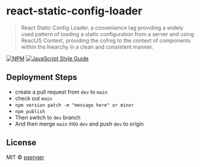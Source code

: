 # react-static-config-loader

> React Static Config Loader, a convenience tag providing a widely used pattern of loading a static configuration from a server and using ReactJS Context, providing the cofnig to the context of components within the hiearchy in a clean and consistent manner.

[![NPM](https://img.shields.io/npm/v/react-static-config-loader.svg)](https://www.npmjs.com/package/react-static-config-loader) [![JavaScript Style Guide](https://img.shields.io/badge/code_style-standard-brightgreen.svg)](https://standardjs.com)

<!--START_SECTION:toc-->
<!--END_SECTION:toc-->

<!--START_SECTION:file:INSTALL.md-->
<!--END_SECTION:file:INSTALL.md-->

<!--START_SECTION:file:TUTORIAL.md-->
<!--END_SECTION:file:TUTORIAL.md-->

<!--START_SECTION:jsdoc-->
<!--END_SECTION:jsdoc-->

<!--START_SECTION:file:CONTRIBUTING.md-->
<!--END_SECTION:file:CONTRIBUTING.md-->

## Deployment Steps

* create a pull request from `dev` to `main`
* check out `main`
* `npm version patch -m "message here" or minor`
* `npm publish`
* Then switch to `dev` branch
* And then merge `main` into `dev` and push `dev` to origin

## License

<!--START_SECTION:file:license-->
<!--END_SECTION:file:license-->

MIT © [psenger](https://github.com/psenger)
